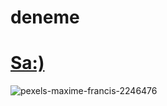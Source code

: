 # deneme

# [Sa:)](https://www.linkedin.com/in/emre-enginda%C4%9F-4072a9218/)

![pexels-maxime-francis-2246476](https://user-images.githubusercontent.com/115560766/195806484-ee83007e-8515-427f-b2cf-03bfe5b719a2.jpg)


